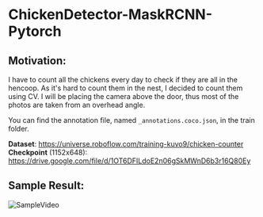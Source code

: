 # ChickenDetector-MaskRCNN-Pytorch
## **Motivation:**
I have to count all the chickens every day to check if they are all in the hencoop. As it's hard to count them in the nest, I decided to count them using CV. I will be placing the camera above the door, thus most of the photos are taken from an overhead angle.

You can find the annotation file, named `_annotations.coco.json`, in the train folder.


**Dataset**: https://universe.roboflow.com/training-kuvo9/chicken-counter
**Checkpoint** (1152x648): https://drive.google.com/file/d/1OT6DFILdoE2n06gSkMWnD6b3r16Q80Ey

## **Sample Result:**
![SampleVideo](https://github.com/hayriyigit/ChickenDetector-MaskRCNN-Pytorch/blob/main/asset/result.gif)
